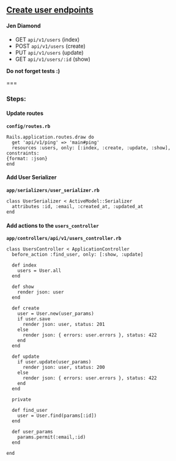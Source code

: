 ## [Create user endpoints](https://www.pivotaltracker.com/story/show/117090017)

#### Jen Diamond

+ GET `api/v1/users`      (index)
+ POST `api/v1/users`     (create)
+ PUT `api/v1/users`      (update)
+ GET `api/v1/users/:id`  (show)

**Do not forget tests :)**

===

### Steps:

#### Update routes

**`config/routes.rb`**
```
Rails.application.routes.draw do
  get 'api/v1/ping' => 'main#ping'
  resources :users, only: [:index, :create, :update, :show], constraints:
{format: :json}
end
```

#### Add User Serializer

**`app/serializers/user_serializer.rb`**
```
class UserSerializer < ActiveModel::Serializer
  attributes :id, :email, :created_at, :updated_at
end
```

#### Add actions to the `users_controller`

**`app/controllers/api/v1/users_controller.rb`**
```
class UsersController < ApplicationController
  before_action :find_user, only: [:show, :update]

  def index
    users = User.all
  end

  def show
    render json: user
  end

  def create
    user = User.new(user_params)
    if user.save
      render json: user, status: 201
    else
      render json: { errors: user.errors }, status: 422
    end
  end

  def update
    if user.update(user_params)
      render json: user, status: 200
    else
      render json: { errors: user.errors }, status: 422
    end
  end

  private

  def find_user
    user = User.find(params[:id])
  end

  def user_params
    params.permit(:email,:id)
  end

end
```

